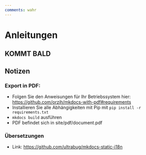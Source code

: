 ```yaml
---
comments: wahr
---
```


# Anleitungen
## KOMMT BALD


## Notizen
### Export in PDF:
- Folgen Sie den Anweisungen für Ihr Betriebssystem hier: https://github.com/orzih/mkdocs-with-pdf#requirements
- Installieren Sie alle Abhängigkeiten mit Pip mit `pip install -r requirements.txt`
- `mkdocs build` ausführen
- PDF befindet sich in site/pdf/document.pdf

### Übersetzungen
- Link: https://github.com/ultrabug/mkdocs-static-i18n